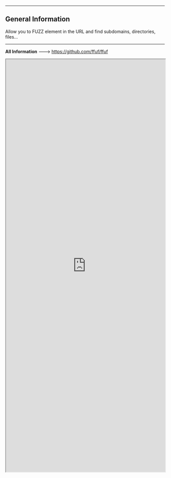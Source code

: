 --- ---
<h2>General Information</h2>

Allow you to FUZZ element in the URL and find subdomains, directories, files...

---

**All Information** --->  https://github.com/ffuf/ffuf

<iframe src="https://github.com/ffuf/ffuf" width="100%" height="1300"></iframe>